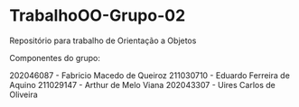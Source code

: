 # TrabalhoOO-Grupo-02
Repositório para trabalho de Orientação a Objetos

Componentes do grupo:

202046087 - Fabricio Macedo de Queiroz
211030710 - Eduardo Ferreira de Aquino
211029147 - Arthur de Melo Viana
202043307 - Uires Carlos de Oliveira
